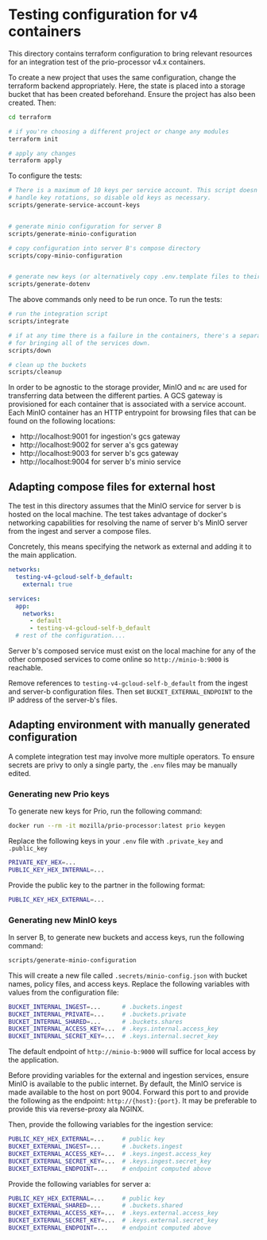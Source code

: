 # Testing configuration for v4 containers

This directory contains terraform configuration to bring relevant resources for
an integration test of the prio-processor v4.x containers.

To create a new project that uses the same configuration, change the terraform
backend appropriately. Here, the state is placed into a storage bucket that has
been created beforehand. Ensure the project has also been created. Then:

```bash
cd terraform

# if you're choosing a different project or change any modules
terraform init

# apply any changes
terraform apply
```

To configure the tests:

```bash
# There is a maximum of 10 keys per service account. This script doesn't
# handle key rotations, so disable old keys as necessary.
scripts/generate-service-account-keys


# generate minio configuration for server B
scripts/generate-minio-configuration

# copy configuration into server B's compose directory
scripts/copy-minio-configuration


# generate new keys (or alternatively copy .env.template files to their .env locations)
scripts/generate-dotenv
```

The above commands only need to be run once. To run the tests:

```bash
# run the integration script
scripts/integrate

# if at any time there is a failure in the containers, there's a separate script
# for bringing all of the services down.
scripts/down

# clean up the buckets
scripts/cleanup
```

In order to be agnostic to the storage provider, MinIO and `mc` are used for
transferring data between the different parties. A GCS gateway is provisioned
for each container that is associated with a service account. Each MinIO
container has an HTTP entrypoint for browsing files that can be found on the
following locations:

- http://localhost:9001 for ingestion's gcs gateway
- http://localhost:9002 for server a's gcs gateway
- http://localhost:9003 for server b's gcs gateway
- http://localhost:9004 for server b's minio service

## Adapting compose files for external host

The test in this directory assumes that the MinIO service for server b is hosted
on the local machine. The test takes advantage of docker's networking
capabilities for resolving the name of server b's MinIO server from the ingest
and server a compose files.

Concretely, this means specifying the network as external and adding it to the
main application.

```yaml
networks:
  testing-v4-gcloud-self-b_default:
    external: true

services:
  app:
    networks:
      - default
      - testing-v4-gcloud-self-b_default
  # rest of the configuration....
```

Server b's composed service must exist on the local machine for any of the other
composed services to come online so `http://minio-b:9000` is reachable.

Remove references to `testing-v4-gcloud-self-b_default` from the ingest and
server-b configuration files. Then set `BUCKET_EXTERNAL_ENDPOINT` to the IP
address of the server-b's files.

## Adapting environment with manually generated configuration

A complete integration test may involve more multiple operators. To ensure secrets
are privy to only a single party, the `.env` files may be manually edited.

### Generating new Prio keys

To generate new keys for Prio, run the following command:

```bash
docker run --rm -it mozilla/prio-processor:latest prio keygen
```

Replace the following keys in your `.env` file with `.private_key` and `.public_key`

```bash
PRIVATE_KEY_HEX=...
PUBLIC_KEY_HEX_INTERNAL=...
```

Provide the public key to the partner in the following format:

```bash
PUBLIC_KEY_HEX_EXTERNAL=...
```

### Generating new MinIO keys

In server B, to generate new buckets and access keys, run the following command:

```bash
scripts/generate-minio-configuration
```

This will create a new file called `.secrets/minio-config.json` with bucket
names, policy files, and access keys. Replace the following variables with values
from the configuration file:

```bash
BUCKET_INTERNAL_INGEST=...      # .buckets.ingest
BUCKET_INTERNAL_PRIVATE=...     # .buckets.private
BUCKET_INTERNAL_SHARED=...      # .buckets.shares
BUCKET_INTERNAL_ACCESS_KEY=...  # .keys.internal.access_key
BUCKET_INTERNAL_SECRET_KEY=...  # .keys.internal.secret_key
```

The default endpoint of `http://minio-b:9000` will suffice for local access by
the application.

Before providing variables for the external and ingestion services, ensure MinIO
is available to the public internet. By default, the MinIO service is made
available to the host on port 9004. Forward this port to and provide the
following as the endpoint: `http://{host}:{port}`. It may be preferable to
provide this via reverse-proxy ala NGINX.

Then, provide the following variables for the ingestion service:

```bash
PUBLIC_KEY_HEX_EXTERNAL=...     # public key
BUCKET_EXTERNAL_INGEST=...      # .buckets.ingest
BUCKET_EXTERNAL_ACCESS_KEY=...  # .keys.ingest.access_key
BUCKET_EXTERNAL_SECRET_KEY=...  # .keys.ingest.secret_key
BUCKET_EXTERNAL_ENDPOINT=...    # endpoint computed above
```

Provide the following variables for server a:

```bash
PUBLIC_KEY_HEX_EXTERNAL=...     # public key
BUCKET_EXTERNAL_SHARED=...      # .buckets.shared
BUCKET_EXTERNAL_ACCESS_KEY=...  # .keys.external.access_key
BUCKET_EXTERNAL_SECRET_KEY=...  # .keys.external.secret_key
BUCKET_EXTERNAL_ENDPOINT=...    # endpoint computed above
```
